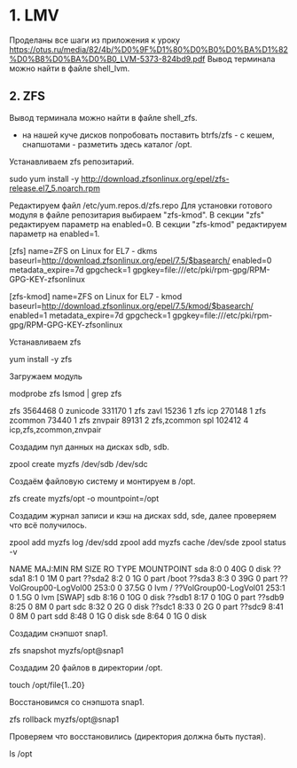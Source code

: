 
# 1. LMV

Проделаны все шаги из приложения к уроку https://otus.ru/media/82/4b/%D0%9F%D1%80%D0%B0%D0%BA%D1%82%D0%B8%D0%BA%D0%B0_LVM-5373-824bd9.pdf Вывод терминала можно найти в файле shell_lvm.

## 2. ZFS

Вывод терминала можно найти в файле shell_zfs.

* на нашей куче дисков попробовать поставить btrfs/zfs - с кешем, снапшотами - разметить здесь каталог /opt.

Устанавливаем zfs репозитарий.

sudo yum install -y http://download.zfsonlinux.org/epel/zfs-release.el7_5.noarch.rpm

Редактируем файл /etc/yum.repos.d/zfs.repo 
Для установки готового модуля в файле репозитария выбираем "zfs-kmod".
В секции "zfs" редактируем параметр на enabled=0.
В секции "zfs-kmod" редактируем параметр на enabled=1.

[zfs]
name=ZFS on Linux for EL7 - dkms
baseurl=http://download.zfsonlinux.org/epel/7.5/$basearch/
enabled=0
metadata_expire=7d
gpgcheck=1
gpgkey=file:///etc/pki/rpm-gpg/RPM-GPG-KEY-zfsonlinux

[zfs-kmod]
name=ZFS on Linux for EL7 - kmod
baseurl=http://download.zfsonlinux.org/epel/7.5/kmod/$basearch/
enabled=1
metadata_expire=7d
gpgcheck=1
gpgkey=file:///etc/pki/rpm-gpg/RPM-GPG-KEY-zfsonlinux


Устанавливаем zfs

yum install -y zfs

Загружаем модуль

modprobe zfs
lsmod | grep zfs

zfs                  3564468  0
zunicode              331170  1 zfs
zavl                   15236  1 zfs
icp                   270148  1 zfs
zcommon                73440  1 zfs
znvpair                89131  2 zfs,zcommon
spl                   102412  4 icp,zfs,zcommon,znvpair

Создадим пул данных на дисках sdb, sdb.

zpool create myzfs /dev/sdb /dev/sdc

Создаём файловую систему и монтируем в /opt.

zfs create myzfs/opt -o mountpoint=/opt

Создадим журнал записи и кэш на дисках sdd, sde, далее проверяем что всё получилось.

zpool add myzfs log /dev/sdd
zpool add myzfs cache /dev/sde
zpool status -v

NAME                    MAJ:MIN RM  SIZE RO TYPE MOUNTPOINT
sda                       8:0    0   40G  0 disk
??sda1                    8:1    0    1M  0 part
??sda2                    8:2    0    1G  0 part /boot
??sda3                    8:3    0   39G  0 part
  ??VolGroup00-LogVol00 253:0    0 37.5G  0 lvm  /
  ??VolGroup00-LogVol01 253:1    0  1.5G  0 lvm  [SWAP]
sdb                       8:16   0   10G  0 disk
??sdb1                    8:17   0   10G  0 part
??sdb9                    8:25   0    8M  0 part
sdc                       8:32   0    2G  0 disk
??sdc1                    8:33   0    2G  0 part
??sdc9                    8:41   0    8M  0 part
sdd                       8:48   0    1G  0 disk
sde                       8:64   0    1G  0 disk

Создадим снэпшот snap1.

zfs snapshot myzfs/opt@snap1

Создадим 20 файлов в директории /opt.

touch /opt/file{1..20}

Восстановимся со снэпшота snap1.
 
zfs rollback myzfs/opt@snap1
 
Проверяем что восстановились (директория должна быть пустая).

ls /opt


